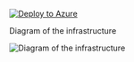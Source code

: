 [![Deploy to Azure](https://aka.ms/deploytoazurebutton)](https://portal.azure.com/#create/Microsoft.Template/uri/https%3A%2F%2Fraw.githubusercontent.com%2Fjimgodden%2FAzure_Networking_Labs%2Fmain%2FAzure_VM_Linux_Sandbox%2Fsrc%2Fmain.json)


Diagram of the infrastructure

![Diagram of the infrastructure](diagram.drawio.png)



